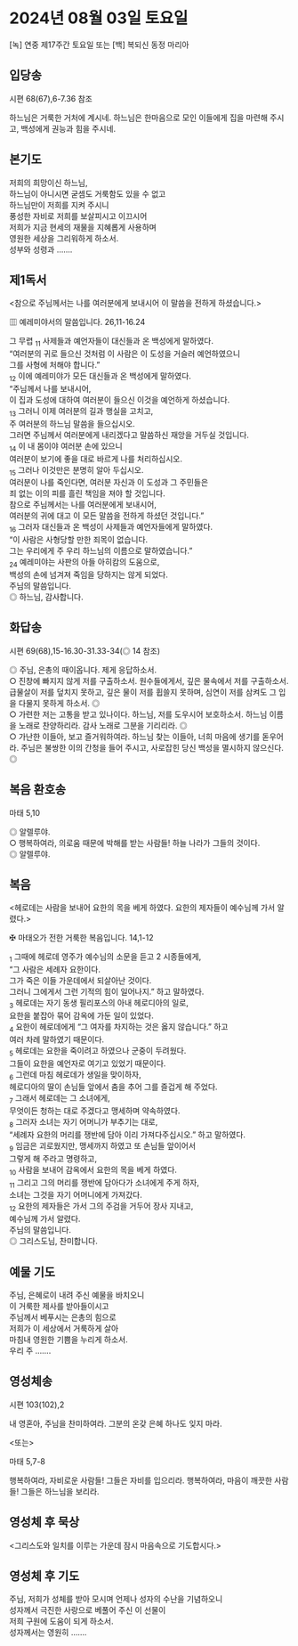 # 2024년 08월 03일 토요일

[녹] 연중 제17주간 토요일 또는 [백] 복되신 동정 마리아  


## 입당송

시편 68(67),6-7.36 참조

하느님은 거룩한 거처에 계시네. 하느님은 한마음으로 모인 이들에게 집을 마련해 주시고, 백성에게 권능과 힘을 주시네.  
  
## 본기도

저희의 희망이신 하느님,  
하느님이 아니시면 굳셈도 거룩함도 있을 수 없고  
하느님만이 저희를 지켜 주시니  
풍성한 자비로 저희를 보살피시고 이끄시어  
저희가 지금 현세의 재물을 지혜롭게 사용하며  
영원한 세상을 그리워하게 하소서.  
성부와 성령과 …….  
  
## 제1독서

<참으로 주님께서는 나를 여러분에게 보내시어 이 말씀을 전하게 하셨습니다.>

▥ 예레미야서의 말씀입니다. 26,11-16.24

그 무렵 <sub>11</sub> 사제들과 예언자들이 대신들과 온 백성에게 말하였다.  
“여러분의 귀로 들으신 것처럼 이 사람은 이 도성을 거슬러 예언하였으니  
그를 사형에 처해야 합니다.”  
<sub>12</sub> 이에 예레미야가 모든 대신들과 온 백성에게 말하였다.  
“주님께서 나를 보내시어,  
이 집과 도성에 대하여 여러분이 들으신 이것을 예언하게 하셨습니다.  
<sub>13</sub> 그러니 이제 여러분의 길과 행실을 고치고,  
주 여러분의 하느님 말씀을 들으십시오.  
그러면 주님께서 여러분에게 내리겠다고 말씀하신 재앙을 거두실 것입니다.  
<sub>14</sub> 이 내 몸이야 여러분 손에 있으니  
여러분이 보기에 좋을 대로 바르게 나를 처리하십시오.  
<sub>15</sub> 그러나 이것만은 분명히 알아 두십시오.  
여러분이 나를 죽인다면, 여러분 자신과 이 도성과 그 주민들은  
죄 없는 이의 피를 흘린 책임을 져야 할 것입니다.  
참으로 주님께서는 나를 여러분에게 보내시어,  
여러분의 귀에 대고 이 모든 말씀을 전하게 하셨던 것입니다.”  
<sub>16</sub> 그러자 대신들과 온 백성이 사제들과 예언자들에게 말하였다.  
“이 사람은 사형당할 만한 죄목이 없습니다.  
그는 우리에게 주 우리 하느님의 이름으로 말하였습니다.”  
<sub>24</sub> 예레미야는 사판의 아들 아히캄의 도움으로,  
백성의 손에 넘겨져 죽임을 당하지는 않게 되었다.  
주님의 말씀입니다.  
◎ 하느님, 감사합니다.  
  
## 화답송

시편 69(68),15-16.30-31.33-34(◎ 14 참조)

◎ 주님, 은총의 때이옵니다. 제게 응답하소서.  
○ 진창에 빠지지 않게 저를 구출하소서. 원수들에게서, 깊은 물속에서 저를 구출하소서. 급물살이 저를 덮치지 못하고, 깊은 물이 저를 휩쓸지 못하며, 심연이 저를 삼켜도 그 입을 다물지 못하게 하소서. ◎  
○ 가련한 저는 고통을 받고 있나이다. 하느님, 저를 도우시어 보호하소서. 하느님 이름을 노래로 찬양하리라. 감사 노래로 그분을 기리리라. ◎  
○ 가난한 이들아, 보고 즐거워하여라. 하느님 찾는 이들아, 너희 마음에 생기를 돋우어라. 주님은 불쌍한 이의 간청을 들어 주시고, 사로잡힌 당신 백성을 멸시하지 않으신다. ◎  
  
## 복음 환호송

마태 5,10

◎ 알렐루야.  
○ 행복하여라, 의로움 때문에 박해를 받는 사람들! 하늘 나라가 그들의 것이다.  
◎ 알렐루야.  
  
## 복음

<헤로데는 사람을 보내어 요한의 목을 베게 하였다. 요한의 제자들이 예수님께 가서 알렸다.>

✠ 마태오가 전한 거룩한 복음입니다. 14,1-12

<sub>1</sub> 그때에 헤로데 영주가 예수님의 소문을 듣고 2 시종들에게,  
“그 사람은 세례자 요한이다.  
그가 죽은 이들 가운데에서 되살아난 것이다.  
그러니 그에게서 그런 기적의 힘이 일어나지.” 하고 말하였다.  
<sub>3</sub> 헤로데는 자기 동생 필리포스의 아내 헤로디아의 일로,  
요한을 붙잡아 묶어 감옥에 가둔 일이 있었다.  
<sub>4</sub> 요한이 헤로데에게 “그 여자를 차지하는 것은 옳지 않습니다.” 하고  
여러 차례 말하였기 때문이다.  
<sub>5</sub> 헤로데는 요한을 죽이려고 하였으나 군중이 두려웠다.  
그들이 요한을 예언자로 여기고 있었기 때문이다.  
<sub>6</sub> 그런데 마침 헤로데가 생일을 맞이하자,  
헤로디아의 딸이 손님들 앞에서 춤을 추어 그를 즐겁게 해 주었다.  
<sub>7</sub> 그래서 헤로데는 그 소녀에게,  
무엇이든 청하는 대로 주겠다고 맹세하며 약속하였다.  
<sub>8</sub> 그러자 소녀는 자기 어머니가 부추기는 대로,  
“세례자 요한의 머리를 쟁반에 담아 이리 가져다주십시오.” 하고 말하였다.  
<sub>9</sub> 임금은 괴로웠지만, 맹세까지 하였고 또 손님들 앞이어서  
그렇게 해 주라고 명령하고,  
<sub>10</sub> 사람을 보내어 감옥에서 요한의 목을 베게 하였다.  
<sub>11</sub> 그리고 그의 머리를 쟁반에 담아다가 소녀에게 주게 하자,  
소녀는 그것을 자기 어머니에게 가져갔다.  
<sub>12</sub> 요한의 제자들은 가서 그의 주검을 거두어 장사 지내고,  
예수님께 가서 알렸다.  
주님의 말씀입니다.  
◎ 그리스도님, 찬미합니다.  
  
## 예물 기도

주님, 은혜로이 내려 주신 예물을 바치오니  
이 거룩한 제사를 받아들이시고  
주님께서 베푸시는 은총의 힘으로  
저희가 이 세상에서 거룩하게 살아  
마침내 영원한 기쁨을 누리게 하소서.  
우리 주 …….  
  
## 영성체송

시편 103(102),2

내 영혼아, 주님을 찬미하여라. 그분의 온갖 은혜 하나도 잊지 마라.  
  
<또는>  
  
마태 5,7-8  
  
행복하여라, 자비로운 사람들! 그들은 자비를 입으리라. 행복하여라, 마음이 깨끗한 사람들! 그들은 하느님을 보리라.  
## 영성체 후 묵상

<그리스도와 일치를 이루는 가운데 잠시 마음속으로 기도합시다.>  
## 영성체 후 기도

주님, 저희가 성체를 받아 모시며 언제나 성자의 수난을 기념하오니  
성자께서 극진한 사랑으로 베풀어 주신 이 선물이  
저희 구원에 도움이 되게 하소서.  
성자께서는 영원히 …….